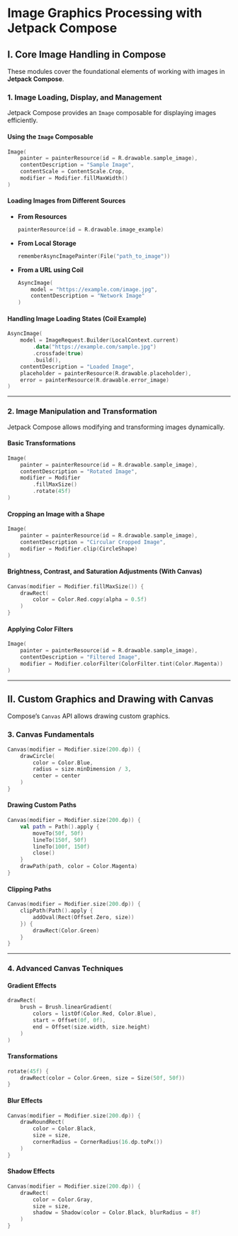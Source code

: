 # **Image Graphics Processing with Jetpack Compose**

## **I. Core Image Handling in Compose**
These modules cover the foundational elements of working with images in **Jetpack Compose**.

### **1. Image Loading, Display, and Management**
Jetpack Compose provides an `Image` composable for displaying images efficiently.

#### **Using the `Image` Composable**
```kotlin
Image(
    painter = painterResource(id = R.drawable.sample_image),
    contentDescription = "Sample Image",
    contentScale = ContentScale.Crop,
    modifier = Modifier.fillMaxWidth()
)
```

#### **Loading Images from Different Sources**
- **From Resources**
  ```kotlin
  painterResource(id = R.drawable.image_example)
  ```
- **From Local Storage**
  ```kotlin
  rememberAsyncImagePainter(File("path_to_image"))
  ```
- **From a URL using Coil**
  ```kotlin
  AsyncImage(
      model = "https://example.com/image.jpg",
      contentDescription = "Network Image"
  )
  ```

#### **Handling Image Loading States (Coil Example)**
```kotlin
AsyncImage(
    model = ImageRequest.Builder(LocalContext.current)
        .data("https://example.com/sample.jpg")
        .crossfade(true)
        .build(),
    contentDescription = "Loaded Image",
    placeholder = painterResource(R.drawable.placeholder),
    error = painterResource(R.drawable.error_image)
)
```

---

### **2. Image Manipulation and Transformation**
Jetpack Compose allows modifying and transforming images dynamically.

#### **Basic Transformations**
```kotlin
Image(
    painter = painterResource(id = R.drawable.sample_image),
    contentDescription = "Rotated Image",
    modifier = Modifier
        .fillMaxSize()
        .rotate(45f)
)
```

#### **Cropping an Image with a Shape**
```kotlin
Image(
    painter = painterResource(id = R.drawable.sample_image),
    contentDescription = "Circular Cropped Image",
    modifier = Modifier.clip(CircleShape)
)
```

#### **Brightness, Contrast, and Saturation Adjustments (With Canvas)**
```kotlin
Canvas(modifier = Modifier.fillMaxSize()) {
    drawRect(
        color = Color.Red.copy(alpha = 0.5f)
    )
}
```

#### **Applying Color Filters**
```kotlin
Image(
    painter = painterResource(id = R.drawable.sample_image),
    contentDescription = "Filtered Image",
    modifier = Modifier.colorFilter(ColorFilter.tint(Color.Magenta))
)
```

---

## **II. Custom Graphics and Drawing with Canvas**
Compose’s `Canvas` API allows drawing custom graphics.

### **3. Canvas Fundamentals**
```kotlin
Canvas(modifier = Modifier.size(200.dp)) {
    drawCircle(
        color = Color.Blue,
        radius = size.minDimension / 3,
        center = center
    )
}
```

#### **Drawing Custom Paths**
```kotlin
Canvas(modifier = Modifier.size(200.dp)) {
    val path = Path().apply {
        moveTo(50f, 50f)
        lineTo(150f, 50f)
        lineTo(100f, 150f)
        close()
    }
    drawPath(path, color = Color.Magenta)
}
```

#### **Clipping Paths**
```kotlin
Canvas(modifier = Modifier.size(200.dp)) {
    clipPath(Path().apply {
        addOval(Rect(Offset.Zero, size))
    }) {
        drawRect(Color.Green)
    }
}
```

---

### **4. Advanced Canvas Techniques**
#### **Gradient Effects**
```kotlin
drawRect(
    brush = Brush.linearGradient(
        colors = listOf(Color.Red, Color.Blue),
        start = Offset(0f, 0f),
        end = Offset(size.width, size.height)
    )
)
```

#### **Transformations**
```kotlin
rotate(45f) {
    drawRect(color = Color.Green, size = Size(50f, 50f))
}
```

#### **Blur Effects**
```kotlin
Canvas(modifier = Modifier.size(200.dp)) {
    drawRoundRect(
        color = Color.Black,
        size = size,
        cornerRadius = CornerRadius(16.dp.toPx())
    )
}
```

#### **Shadow Effects**
```kotlin
Canvas(modifier = Modifier.size(200.dp)) {
    drawRect(
        color = Color.Gray,
        size = size,
        shadow = Shadow(color = Color.Black, blurRadius = 8f)
    )
}
```
